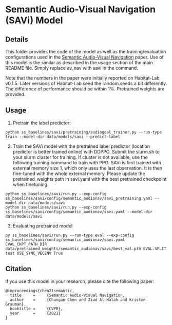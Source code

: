 # Semantic Audio-Visual Navigation (SAVi) Model

## Details 
This folder provides the code of the model as well as the training/evaluation configurations used in the 
[Semantic Audio-Visual Navigation](https://arxiv.org/pdf/2012.11583.pdf) paper.
Use of this model is the similar as described in the usage section of the main README file. 
Simply replace av_nav with savi in the command.

Note that the numbers in the paper were initially reported on Habitat-Lab v0.1.5. Later versions of Habitat-Lab 
seed the random seeds a bit differently. The difference of performance should be within 1%. 
Pretrained weights are provided.

## Usage
1. Pretrain the label predictor:
```
python ss_baselines/savi/pretraining/audiogoal_trainer.py --run-type train --model-dir data/models/savi --predict-label
```
2. Train the SAVi model with the pretrained label predictor (location predictor is better trained online) with DDPPO.
Submit the slurm.sh to your slurm cluster for training. 
If cluster is not available, use the following training command to train with PPO.
SAVi is first trained with external memory size 1, which only uses the last observation.
It is then fine-tuned with the whole external memory. Please update the pretrained_weights path in savi.yaml with the best pretrained checkpoint when finetuning.
```
python ss_baselines/savi/run.py --exp-config ss_baselines/savi/config/semantic_audionav/savi_pretraining.yaml --model-dir data/models/savi
python ss_baselines/savi/run.py --exp-config ss_baselines/savi/config/semantic_audionav/savi.yaml --model-dir data/models/savi
```
3. Evaluating pretrained model
```
py ss_baselines/savi/run.py --run-type eval --exp-config ss_baselines/savi/config/semantic_audionav/savi.yaml EVAL_CKPT_PATH_DIR data/pretrained_weights/semantic_audionav/savi/best_val.pth EVAL.SPLIT test USE_SYNC_VECENV True
```

## Citation
If you use this model in your research, please cite the following paper:
```
@inproceedings{chen21semantic,
  title     =     {Semantic Audio-Visual Navigation,
  author    =     {Changan Chen and Ziad Al-Halah and Kristen Grauman},
  booktitle =     {CVPR},
  year      =     {2021}
}
```